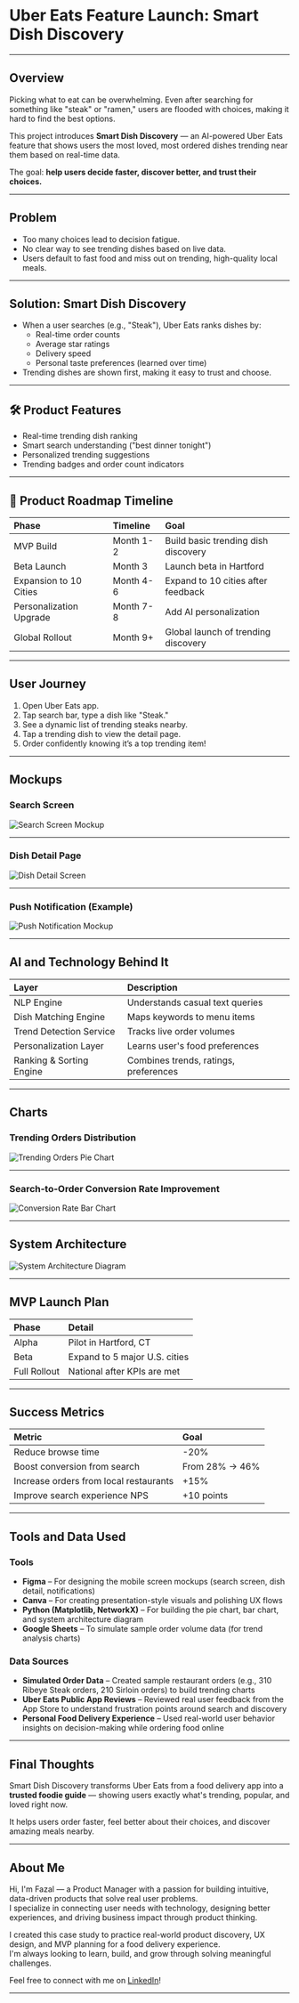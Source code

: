 # Uber Eats Feature Launch: Smart Dish Discovery

---

## Overview
Picking what to eat can be overwhelming. Even after searching for something like "steak" or "ramen," users are flooded with choices, making it hard to find the best options.

This project introduces **Smart Dish Discovery** — an AI-powered Uber Eats feature that shows users the most loved, most ordered dishes trending near them based on real-time data.

The goal: **help users decide faster, discover better, and trust their choices.**

---

## Problem
- Too many choices lead to decision fatigue.
- No clear way to see trending dishes based on live data.
- Users default to fast food and miss out on trending, high-quality local meals.

---

## Solution: Smart Dish Discovery
- When a user searches (e.g., "Steak"), Uber Eats ranks dishes by:
  - Real-time order counts
  - Average star ratings
  - Delivery speed
  - Personal taste preferences (learned over time)
- Trending dishes are shown first, making it easy to trust and choose.

---
## 🛠️ Product Features

- Real-time trending dish ranking
- Smart search understanding ("best dinner tonight")
- Personalized trending suggestions
- Trending badges and order count indicators

---

## 📅 Product Roadmap Timeline

| Phase | Timeline | Goal |
|:---|:---|:---|
| MVP Build | Month 1-2 | Build basic trending dish discovery |
| Beta Launch | Month 3 | Launch beta in Hartford |
| Expansion to 10 Cities | Month 4-6 | Expand to 10 cities after feedback |
| Personalization Upgrade | Month 7-8 | Add AI personalization |
| Global Rollout | Month 9+ | Global launch of trending discovery |

---
## User Journey

1. Open Uber Eats app.
2. Tap search bar, type a dish like "Steak."
3. See a dynamic list of trending steaks nearby.
4. Tap a trending dish to view the detail page.
5. Order confidently knowing it’s a top trending item!

---

## Mockups

### Search Screen

![Search Screen Mockup](search_screen_mockup.png)

---

### Dish Detail Page

![Dish Detail Screen](dish_detail_screen.png)

---

### Push Notification (Example)

![Push Notification Mockup](push_notification_mockup.png)

---

## AI and Technology Behind It

| Layer | Description |
|:---|:---|
| NLP Engine | Understands casual text queries |
| Dish Matching Engine | Maps keywords to menu items |
| Trend Detection Service | Tracks live order volumes |
| Personalization Layer | Learns user's food preferences |
| Ranking & Sorting Engine | Combines trends, ratings, preferences |

---

## Charts

### Trending Orders Distribution

![Trending Orders Pie Chart](orders_pie_chart.png)

---

### Search-to-Order Conversion Rate Improvement

![Conversion Rate Bar Chart](conversion_rate.png)

---

## System Architecture

![System Architecture Diagram](System%20Architecture%20Diagram.png)

---

## MVP Launch Plan

| Phase | Detail |
|:---|:---|
| Alpha | Pilot in Hartford, CT |
| Beta | Expand to 5 major U.S. cities |
| Full Rollout | National after KPIs are met |

---

## Success Metrics

| Metric | Goal |
|:---|:---|
| Reduce browse time | -20% |
| Boost conversion from search | From 28% → 46% |
| Increase orders from local restaurants | +15% |
| Improve search experience NPS | +10 points |

---
## Tools and Data Used

### Tools
- **Figma** – For designing the mobile screen mockups (search screen, dish detail, notifications)
- **Canva** – For creating presentation-style visuals and polishing UX flows
- **Python (Matplotlib, NetworkX)** – For building the pie chart, bar chart, and system architecture diagram
- **Google Sheets** – To simulate sample order volume data (for trend analysis charts)

### Data Sources
- **Simulated Order Data** – Created sample restaurant orders (e.g., 310 Ribeye Steak orders, 210 Sirloin orders) to build trending charts
- **Uber Eats Public App Reviews** – Reviewed real user feedback from the App Store to understand frustration points around search and discovery
- **Personal Food Delivery Experience** – Used real-world user behavior insights on decision-making while ordering food online

---


## Final Thoughts
Smart Dish Discovery transforms Uber Eats from a food delivery app into a **trusted foodie guide** — showing users exactly what's trending, popular, and loved right now.

It helps users order faster, feel better about their choices, and discover amazing meals nearby.

---
## About Me

Hi, I'm Fazal — a Product Manager with a passion for building intuitive, data-driven products that solve real user problems.  
I specialize in connecting user needs with technology, designing better experiences, and driving business impact through product thinking.

I created this case study to practice real-world product discovery, UX design, and MVP planning for a food delivery experience.  
I'm always looking to learn, build, and grow through solving meaningful challenges.

Feel free to connect with me on [LinkedIn](https://www.linkedin.com/in/fazal-fazal-mba/)!

---
